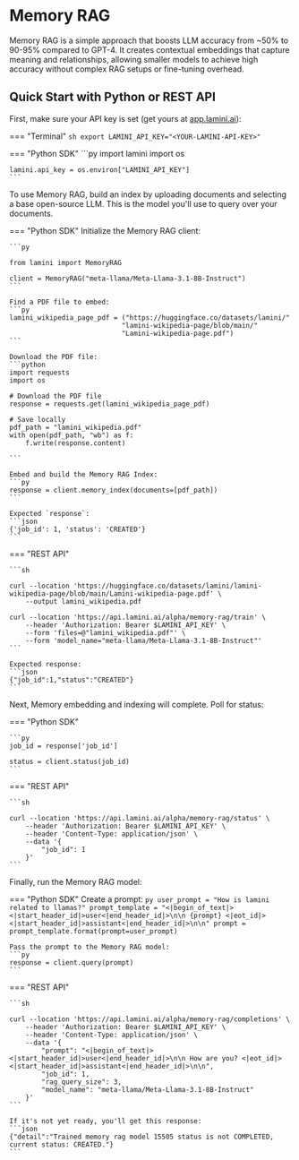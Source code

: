 # Memory RAG

Memory RAG is a simple approach that boosts LLM accuracy from ~50% to 90-95% compared to GPT-4. It creates contextual embeddings that capture meaning and relationships, allowing smaller models to achieve high accuracy without complex RAG setups or fine-tuning overhead.

## Quick Start with Python or REST API

First, make sure your API key is set (get yours at [app.lamini.ai](https://app.lamini.ai)):

=== "Terminal"
    ```sh
    export LAMINI_API_KEY="<YOUR-LAMINI-API-KEY>"
    ```

=== "Python SDK"
    ```py
    import lamini
    import os

    lamini.api_key = os.environ["LAMINI_API_KEY"]
    ```

To use Memory RAG, build an index by uploading documents and selecting a base open-source LLM. This is the model you'll use to query over your documents.


=== "Python SDK"
    Initialize the Memory RAG client:

    ```py
    
    from lamini import MemoryRAG

    client = MemoryRAG("meta-llama/Meta-Llama-3.1-8B-Instruct")
    ```

    Find a PDF file to embed:
    ```py
    lamini_wikipedia_page_pdf = ("https://huggingface.co/datasets/lamini/"
                                "lamini-wikipedia-page/blob/main/"
                                "Lamini-wikipedia-page.pdf")
    ```
    
    Download the PDF file:
    ```python
    import requests
    import os

    # Download the PDF file
    response = requests.get(lamini_wikipedia_page_pdf)
    
    # Save locally
    pdf_path = "lamini_wikipedia.pdf"
    with open(pdf_path, "wb") as f:
        f.write(response.content)

    ```
    
    Embed and build the Memory RAG Index:
    ```py
    response = client.memory_index(documents=[pdf_path])
    ```

    Expected `response`:
    ```json
    {'job_id': 1, 'status': 'CREATED'}
    ```

=== "REST API"

    ```sh

    curl --location 'https://huggingface.co/datasets/lamini/lamini-wikipedia-page/blob/main/Lamini-wikipedia-page.pdf' \
        --output lamini_wikipedia.pdf

    curl --location 'https://api.lamini.ai/alpha/memory-rag/train' \
        --header 'Authorization: Bearer $LAMINI_API_KEY' \
        --form 'files=@"lamini_wikipedia.pdf"' \
        --form 'model_name="meta-llama/Meta-Llama-3.1-8B-Instruct"'
    ```

    Expected response:
    ```json
    {"job_id":1,"status":"CREATED"}
    ```

Next, Memory embedding and indexing will complete. Poll for status:

=== "Python SDK"

    ```py
    job_id = response['job_id']

    status = client.status(job_id)
    ```

=== "REST API"

    ```sh

    curl --location 'https://api.lamini.ai/alpha/memory-rag/status' \
        --header 'Authorization: Bearer $LAMINI_API_KEY' \
        --header 'Content-Type: application/json' \
        --data '{
            "job_id": 1
        }'
    ```

Finally, run the Memory RAG model:

=== "Python SDK"
    Create a prompt:
    ```py
    user_prompt = "How is lamini related to llamas?"
    prompt_template = "<|begin_of_text|><|start_header_id|>user<|end_header_id|>\n\n {prompt} <|eot_id|><|start_header_id|>assistant<|end_header_id|>\n\n"
    prompt = prompt_template.format(prompt=user_prompt)
    ```

    Pass the prompt to the Memory RAG model:
    ```py
    response = client.query(prompt)
    ```

=== "REST API"

    ```sh

    curl --location 'https://api.lamini.ai/alpha/memory-rag/completions' \
        --header 'Authorization: Bearer $LAMINI_API_KEY' \
        --header 'Content-Type: application/json' \
        --data '{
            "prompt": "<|begin_of_text|><|start_header_id|>user<|end_header_id|>\n\n How are you? <|eot_id|><|start_header_id|>assistant<|end_header_id|>\n\n",
            "job_id": 1,
            "rag_query_size": 3,
            "model_name": "meta-llama/Meta-Llama-3.1-8B-Instruct"
        }'
    ```

    If it's not yet ready, you'll get this response:
    ```json
    {"detail":"Trained memory rag model 15505 status is not COMPLETED, current status: CREATED."}
    ```
